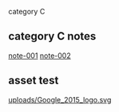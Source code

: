 category C

## category C notes 


[note-001](note-001.md)
[note-002](note-006.md)

## asset test

[uploads/Google_2015_logo.svg](uploads/Google_2015_logo.svg.png)